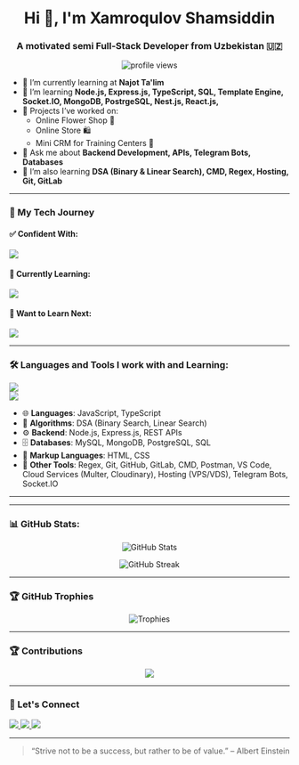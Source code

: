 <h1 align="center">Hi 👋, I'm Xamroqulov Shamsiddin</h1>
<h3 align="center">A motivated semi Full-Stack Developer from Uzbekistan 🇺🇿</h3>

<p align="center">
  <img src="https://komarev.com/ghpvc/?username=shamsiddinxamrokulov&label=Profile%20views&color=0e75b6&style=flat" alt="profile views" />
</p>

- 🔭 I’m currently learning at **Najot Ta'lim**
- 🌱 I’m learning **Node.js, Express.js, TypeScript, SQL, Template Engine, Socket.IO, MongoDB, PostrgeSQL, Nest.js, React.js,**
- 🚀 Projects I’ve worked on:
  - Online Flower Shop 🌸
  - Online Store 🛍️
  - Mini CRM for Training Centers 🏫
- 💬 Ask me about **Backend Development, APIs, Telegram Bots, Databases**
- 🧠 I’m also learning **DSA (Binary & Linear Search), CMD, Regex, Hosting, Git, GitLab**

---
### 🧠 My Tech Journey

#### ✅ Confident With:
<p align="left">
  <img src="https://skillicons.dev/icons?i=js,ts,express,nodejs,git,github,gitlab,regex,vscode,cloudflare,bash" />
</p>

#### 🚧 Currently Learning:
<p align="left">
  <img src="https://skillicons.dev/icons?i=mysql,mongodb" />
</p>

#### 🌱 Want to Learn Next:
<p align="left">
  <img src="https://skillicons.dev/icons?i=postgres,docker,graphql,nestjs" />
</p>

---

### 🛠️ Languages and Tools I work with and Learning:

<p align="left">
  <img src="https://skillicons.dev/icons?i=html,css,js,ts,react,nodejs,express,mysql,mongodb,postgresql,regex,git,github,gitlab,vscode" />
  <br/>
  <img src="https://skillicons.dev/icons?i=vercel,netlify,postman,bash" />
</p>

- 🌐 **Languages**: JavaScript, TypeScript  
- 🧠 **Algorithms**: DSA (Binary Search, Linear Search)  
- ⚙️ **Backend**: Node.js, Express.js, REST APIs  
- 🗄️ **Databases**: MySQL, MongoDB, PostgreSQL, SQL  
- 📝 **Markup Languages**: HTML, CSS  
- 🔧 **Other Tools**: Regex, Git, GitHub, GitLab, CMD, Postman, VS Code, Cloud Services (Multer, Cloudinary), Hosting (VPS/VDS), Telegram Bots, Socket.IO  

---
---
### 📊 GitHub Stats:

<p align="center">
  <img src="https://github-readme-stats.vercel.app/api?username=Shamsiddin-Xamroqulov&show_icons=true&theme=radical" alt="GitHub Stats" />
</p>

<p align="center">
  <img src="https://github-readme-streak-stats.herokuapp.com?user=Shamsiddin-Xamroqulov&theme=radical&hide_border=false" alt="GitHub Streak" />
</p>

---

### 🏆 GitHub Trophies

<p align="center">
  <img src="https://github-profile-trophy.vercel.app/?username=Shamsiddin-Xamroqulov&theme=darkhub&no-frame=true&column=7" alt="Trophies" />
</p>

---

### 🏆 Contributions

<p align="center">
  <img src="https://github-profile-trophy.vercel.app/?username=Shamsiddin-Xamroqulov&theme=darkhub&no-frame=true" />
</p>

---

### 🔗 Let's Connect

<p align="left">
  <a href="https://t.me/khamrakul0v">
    <img src="https://img.shields.io/badge/Telegram-@khamrakul0v-2CA5E0?style=for-the-badge&logo=telegram&logoColor=white" />
  </a>
  <a href="https://www.linkedin.com/in/shamsiddin-xamroqulov-b67695342">
    <img src="https://img.shields.io/badge/LinkedIn-My%20Profile-0077B5?style=for-the-badge&logo=linkedin&logoColor=white" />
  </a>
  <a href="https://t.me/WebVisionChannel">
    <img src="https://img.shields.io/badge/Telegram%20Bot-WebVision%20Channel-2CA5E0?style=for-the-badge&logo=telegram&logoColor=white" />
  </a>
</p>





---
> “Strive not to be a success, but rather to be of value.” – Albert Einstein
